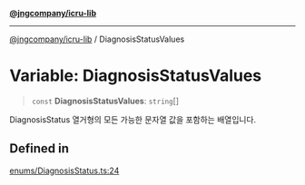 [**@jngcompany/icru-lib**](../README.md)

***

[@jngcompany/icru-lib](../globals.md) / DiagnosisStatusValues

# Variable: DiagnosisStatusValues

> `const` **DiagnosisStatusValues**: `string`[]

DiagnosisStatus 열거형의 모든 가능한 문자열 값을 포함하는 배열입니다.

## Defined in

[enums/DiagnosisStatus.ts:24](https://github.com/jngcompany/icru-lib/blob/c1136b1cca3e7fccee98611dd392fe7b79b1145a/src/enums/DiagnosisStatus.ts#L24)
